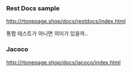 ### Rest Docs sample

http://rtonepage.shop/docs/restdocs/index.html

통합 테스트가 아니면 의미가 있을까.. 

### Jacoco

http://rtonepage.shop/docs/jacoco/index.html